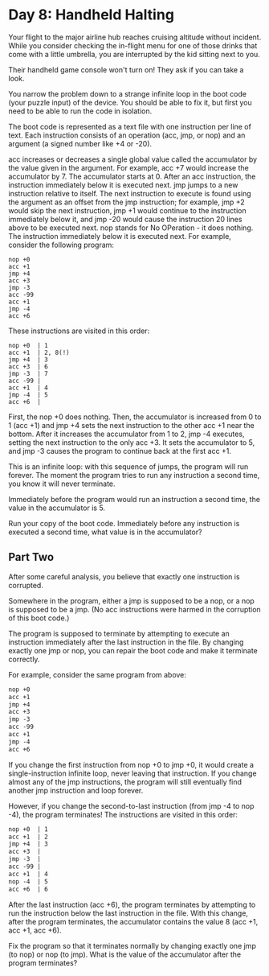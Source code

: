 # Day 8: Handheld Halting

Your flight to the major airline hub reaches cruising altitude without incident.
While you consider checking the in-flight menu for one of those drinks that come
with a little umbrella, you are interrupted by the kid sitting next to you.

Their handheld game console won't turn on! They ask if you can take a look.

You narrow the problem down to a strange infinite loop in the boot code (your
puzzle input) of the device. You should be able to fix it, but first you need to
be able to run the code in isolation.

The boot code is represented as a text file with one instruction per line of
text. Each instruction consists of an operation (acc, jmp, or nop) and an
argument (a signed number like +4 or -20).

acc increases or decreases a single global value called the accumulator by the
value given in the argument. For example, acc +7 would increase the accumulator
by 7. The accumulator starts at 0. After an acc instruction, the instruction
immediately below it is executed next. jmp jumps to a new instruction relative
to itself. The next instruction to execute is found using the argument as an
offset from the jmp instruction; for example, jmp +2 would skip the next
instruction, jmp +1 would continue to the instruction immediately below it, and
jmp -20 would cause the instruction 20 lines above to be executed next. nop
stands for No OPeration - it does nothing. The instruction immediately below it
is executed next. For example, consider the following program:

```
nop +0
acc +1
jmp +4
acc +3
jmp -3
acc -99
acc +1
jmp -4
acc +6
```

These instructions are visited in this order:

```
nop +0  | 1
acc +1  | 2, 8(!)
jmp +4  | 3
acc +3  | 6
jmp -3  | 7
acc -99 |
acc +1  | 4
jmp -4  | 5
acc +6  |
```

First, the nop +0 does nothing. Then, the accumulator is increased from 0 to 1
(acc +1) and jmp +4 sets the next instruction to the other acc +1 near the
bottom. After it increases the accumulator from 1 to 2, jmp -4 executes, setting
the next instruction to the only acc +3. It sets the accumulator to 5, and jmp
-3 causes the program to continue back at the first acc +1.

This is an infinite loop: with this sequence of jumps, the program will run
forever. The moment the program tries to run any instruction a second time, you
know it will never terminate.

Immediately before the program would run an instruction a second time, the value
in the accumulator is 5.

Run your copy of the boot code. Immediately before any instruction is executed a
second time, what value is in the accumulator?

## Part Two

After some careful analysis, you believe that exactly one instruction is
corrupted.

Somewhere in the program, either a jmp is supposed to be a nop, or a nop is
supposed to be a jmp. (No acc instructions were harmed in the corruption of this
boot code.)

The program is supposed to terminate by attempting to execute an instruction
immediately after the last instruction in the file. By changing exactly one jmp
or nop, you can repair the boot code and make it terminate correctly.

For example, consider the same program from above:

```txt
nop +0
acc +1
jmp +4
acc +3
jmp -3
acc -99
acc +1
jmp -4
acc +6
```

If you change the first instruction from nop +0 to jmp +0, it would create a
single-instruction infinite loop, never leaving that instruction. If you change
almost any of the jmp instructions, the program will still eventually find
another jmp instruction and loop forever.

However, if you change the second-to-last instruction (from jmp -4 to nop -4),
the program terminates! The instructions are visited in this order:

```txt
nop +0  | 1
acc +1  | 2
jmp +4  | 3
acc +3  |
jmp -3  |
acc -99 |
acc +1  | 4
nop -4  | 5
acc +6  | 6
```

After the last instruction (acc +6), the program terminates by attempting to run
the instruction below the last instruction in the file. With this change, after
the program terminates, the accumulator contains the value 8 (acc +1, acc +1,
acc +6).

Fix the program so that it terminates normally by changing exactly one jmp (to
nop) or nop (to jmp). What is the value of the accumulator after the program
terminates?
